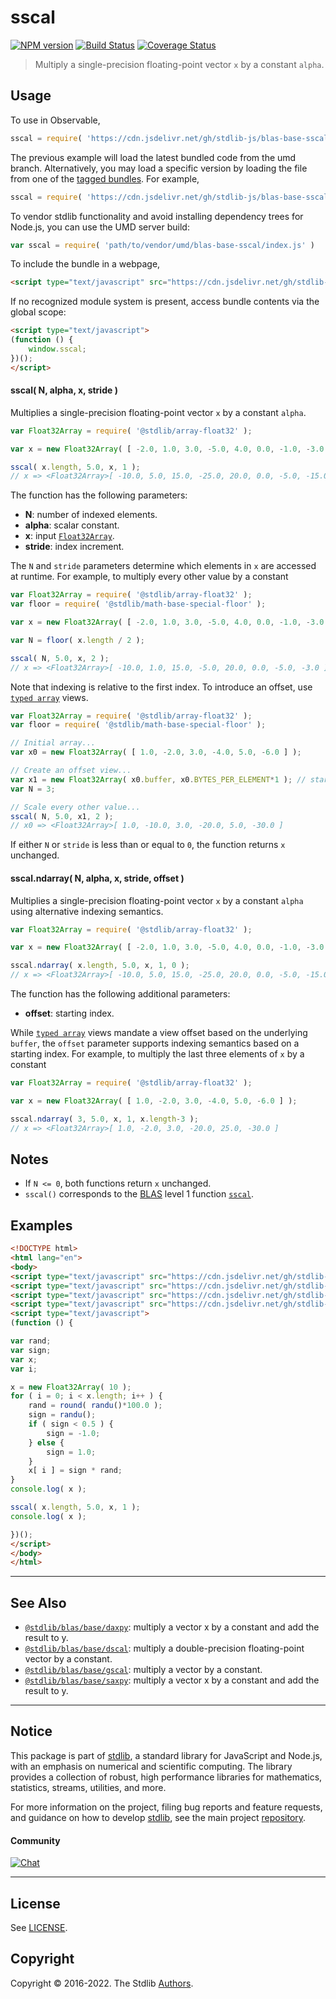 <!--

@license Apache-2.0

Copyright (c) 2019 The Stdlib Authors.

Licensed under the Apache License, Version 2.0 (the "License");
you may not use this file except in compliance with the License.
You may obtain a copy of the License at

   http://www.apache.org/licenses/LICENSE-2.0

Unless required by applicable law or agreed to in writing, software
distributed under the License is distributed on an "AS IS" BASIS,
WITHOUT WARRANTIES OR CONDITIONS OF ANY KIND, either express or implied.
See the License for the specific language governing permissions and
limitations under the License.

-->

# sscal

[![NPM version][npm-image]][npm-url] [![Build Status][test-image]][test-url] [![Coverage Status][coverage-image]][coverage-url] <!-- [![dependencies][dependencies-image]][dependencies-url] -->

> Multiply a single-precision floating-point vector `x` by a constant `alpha`.



<section class="usage">

## Usage

To use in Observable,

```javascript
sscal = require( 'https://cdn.jsdelivr.net/gh/stdlib-js/blas-base-sscal@umd/browser.js' )
```
The previous example will load the latest bundled code from the umd branch. Alternatively, you may load a specific version by loading the file from one of the [tagged bundles](https://github.com/stdlib-js/blas-base-sscal/tags). For example,

```javascript
sscal = require( 'https://cdn.jsdelivr.net/gh/stdlib-js/blas-base-sscal@v0.0.10-umd/browser.js' )
```

To vendor stdlib functionality and avoid installing dependency trees for Node.js, you can use the UMD server build:

```javascript
var sscal = require( 'path/to/vendor/umd/blas-base-sscal/index.js' )
```

To include the bundle in a webpage,

```html
<script type="text/javascript" src="https://cdn.jsdelivr.net/gh/stdlib-js/blas-base-sscal@umd/browser.js"></script>
```

If no recognized module system is present, access bundle contents via the global scope:

```html
<script type="text/javascript">
(function () {
    window.sscal;
})();
</script>
```

#### sscal( N, alpha, x, stride )

Multiplies a single-precision floating-point vector `x` by a constant `alpha`.

```javascript
var Float32Array = require( '@stdlib/array-float32' );

var x = new Float32Array( [ -2.0, 1.0, 3.0, -5.0, 4.0, 0.0, -1.0, -3.0 ] );

sscal( x.length, 5.0, x, 1 );
// x => <Float32Array>[ -10.0, 5.0, 15.0, -25.0, 20.0, 0.0, -5.0, -15.0 ]
```

The function has the following parameters:

-   **N**: number of indexed elements.
-   **alpha**: scalar constant.
-   **x**: input [`Float32Array`][@stdlib/array/float32].
-   **stride**: index increment.

The `N` and `stride` parameters determine which elements in `x` are accessed at runtime. For example, to multiply every other value by a constant

```javascript
var Float32Array = require( '@stdlib/array-float32' );
var floor = require( '@stdlib/math-base-special-floor' );

var x = new Float32Array( [ -2.0, 1.0, 3.0, -5.0, 4.0, 0.0, -1.0, -3.0 ] );

var N = floor( x.length / 2 );

sscal( N, 5.0, x, 2 );
// x => <Float32Array>[ -10.0, 1.0, 15.0, -5.0, 20.0, 0.0, -5.0, -3.0 ]
```

Note that indexing is relative to the first index. To introduce an offset, use [`typed array`][mdn-typed-array] views.

```javascript
var Float32Array = require( '@stdlib/array-float32' );
var floor = require( '@stdlib/math-base-special-floor' );

// Initial array...
var x0 = new Float32Array( [ 1.0, -2.0, 3.0, -4.0, 5.0, -6.0 ] );

// Create an offset view...
var x1 = new Float32Array( x0.buffer, x0.BYTES_PER_ELEMENT*1 ); // start at 2nd element
var N = 3;

// Scale every other value...
sscal( N, 5.0, x1, 2 );
// x0 => <Float32Array>[ 1.0, -10.0, 3.0, -20.0, 5.0, -30.0 ]
```

If either `N` or `stride` is less than or equal to `0`, the function returns `x` unchanged.

#### sscal.ndarray( N, alpha, x, stride, offset )

Multiplies a single-precision floating-point vector `x` by a constant `alpha` using alternative indexing semantics.

```javascript
var Float32Array = require( '@stdlib/array-float32' );

var x = new Float32Array( [ -2.0, 1.0, 3.0, -5.0, 4.0, 0.0, -1.0, -3.0 ] );

sscal.ndarray( x.length, 5.0, x, 1, 0 );
// x => <Float32Array>[ -10.0, 5.0, 15.0, -25.0, 20.0, 0.0, -5.0, -15.0 ]
```

The function has the following additional parameters:

-   **offset**: starting index.

While [`typed array`][mdn-typed-array] views mandate a view offset based on the underlying `buffer`, the `offset` parameter supports indexing semantics based on a starting index. For example, to multiply the last three elements of `x` by a constant

```javascript
var Float32Array = require( '@stdlib/array-float32' );

var x = new Float32Array( [ 1.0, -2.0, 3.0, -4.0, 5.0, -6.0 ] );

sscal.ndarray( 3, 5.0, x, 1, x.length-3 );
// x => <Float32Array>[ 1.0, -2.0, 3.0, -20.0, 25.0, -30.0 ]
```

</section>

<!-- /.usage -->

<section class="notes">

## Notes

-   If `N <= 0`, both functions return `x` unchanged.
-   `sscal()` corresponds to the [BLAS][blas] level 1 function [`sscal`][sscal].

</section>

<!-- /.notes -->

<section class="examples">

## Examples

<!-- eslint no-undef: "error" -->

```html
<!DOCTYPE html>
<html lang="en">
<body>
<script type="text/javascript" src="https://cdn.jsdelivr.net/gh/stdlib-js/math-base-special-round@umd/browser.js"></script>
<script type="text/javascript" src="https://cdn.jsdelivr.net/gh/stdlib-js/random-base-randu@umd/browser.js"></script>
<script type="text/javascript" src="https://cdn.jsdelivr.net/gh/stdlib-js/array-float32@umd/browser.js"></script>
<script type="text/javascript" src="https://cdn.jsdelivr.net/gh/stdlib-js/blas-base-sscal@umd/browser.js"></script>
<script type="text/javascript">
(function () {

var rand;
var sign;
var x;
var i;

x = new Float32Array( 10 );
for ( i = 0; i < x.length; i++ ) {
    rand = round( randu()*100.0 );
    sign = randu();
    if ( sign < 0.5 ) {
        sign = -1.0;
    } else {
        sign = 1.0;
    }
    x[ i ] = sign * rand;
}
console.log( x );

sscal( x.length, 5.0, x, 1 );
console.log( x );

})();
</script>
</body>
</html>
```

</section>

<!-- /.examples -->

<!-- Section for related `stdlib` packages. Do not manually edit this section, as it is automatically populated. -->

<section class="related">

* * *

## See Also

-   <span class="package-name">[`@stdlib/blas/base/daxpy`][@stdlib/blas/base/daxpy]</span><span class="delimiter">: </span><span class="description">multiply a vector x by a constant and add the result to y.</span>
-   <span class="package-name">[`@stdlib/blas/base/dscal`][@stdlib/blas/base/dscal]</span><span class="delimiter">: </span><span class="description">multiply a double-precision floating-point vector by a constant.</span>
-   <span class="package-name">[`@stdlib/blas/base/gscal`][@stdlib/blas/base/gscal]</span><span class="delimiter">: </span><span class="description">multiply a vector by a constant.</span>
-   <span class="package-name">[`@stdlib/blas/base/saxpy`][@stdlib/blas/base/saxpy]</span><span class="delimiter">: </span><span class="description">multiply a vector x by a constant and add the result to y.</span>

</section>

<!-- /.related -->

<!-- Section for all links. Make sure to keep an empty line after the `section` element and another before the `/section` close. -->


<section class="main-repo" >

* * *

## Notice

This package is part of [stdlib][stdlib], a standard library for JavaScript and Node.js, with an emphasis on numerical and scientific computing. The library provides a collection of robust, high performance libraries for mathematics, statistics, streams, utilities, and more.

For more information on the project, filing bug reports and feature requests, and guidance on how to develop [stdlib][stdlib], see the main project [repository][stdlib].

#### Community

[![Chat][chat-image]][chat-url]

---

## License

See [LICENSE][stdlib-license].


## Copyright

Copyright &copy; 2016-2022. The Stdlib [Authors][stdlib-authors].

</section>

<!-- /.stdlib -->

<!-- Section for all links. Make sure to keep an empty line after the `section` element and another before the `/section` close. -->

<section class="links">

[npm-image]: http://img.shields.io/npm/v/@stdlib/blas-base-sscal.svg
[npm-url]: https://npmjs.org/package/@stdlib/blas-base-sscal

[test-image]: https://github.com/stdlib-js/blas-base-sscal/actions/workflows/test.yml/badge.svg?branch=v0.0.10
[test-url]: https://github.com/stdlib-js/blas-base-sscal/actions/workflows/test.yml?query=branch:v0.0.10

[coverage-image]: https://img.shields.io/codecov/c/github/stdlib-js/blas-base-sscal/main.svg
[coverage-url]: https://codecov.io/github/stdlib-js/blas-base-sscal?branch=main

<!--

[dependencies-image]: https://img.shields.io/david/stdlib-js/blas-base-sscal.svg
[dependencies-url]: https://david-dm.org/stdlib-js/blas-base-sscal/main

-->

[chat-image]: https://img.shields.io/gitter/room/stdlib-js/stdlib.svg
[chat-url]: https://gitter.im/stdlib-js/stdlib/

[stdlib]: https://github.com/stdlib-js/stdlib

[stdlib-authors]: https://github.com/stdlib-js/stdlib/graphs/contributors

[umd]: https://github.com/umdjs/umd
[es-module]: https://developer.mozilla.org/en-US/docs/Web/JavaScript/Guide/Modules

[deno-url]: https://github.com/stdlib-js/blas-base-sscal/tree/deno
[umd-url]: https://github.com/stdlib-js/blas-base-sscal/tree/umd
[esm-url]: https://github.com/stdlib-js/blas-base-sscal/tree/esm
[branches-url]: https://github.com/stdlib-js/blas-base-sscal/blob/main/branches.md

[stdlib-license]: https://raw.githubusercontent.com/stdlib-js/blas-base-sscal/main/LICENSE

[blas]: http://www.netlib.org/blas

[sscal]: http://www.netlib.org/lapack/explore-html/df/d28/group__single__blas__level1.html

[@stdlib/array/float32]: https://github.com/stdlib-js/array-float32/tree/umd

[mdn-typed-array]: https://developer.mozilla.org/en-US/docs/Web/JavaScript/Reference/Global_Objects/TypedArray

<!-- <related-links> -->

[@stdlib/blas/base/daxpy]: https://github.com/stdlib-js/blas-base-daxpy/tree/umd

[@stdlib/blas/base/dscal]: https://github.com/stdlib-js/blas-base-dscal/tree/umd

[@stdlib/blas/base/gscal]: https://github.com/stdlib-js/blas-base-gscal/tree/umd

[@stdlib/blas/base/saxpy]: https://github.com/stdlib-js/blas-base-saxpy/tree/umd

<!-- </related-links> -->

</section>

<!-- /.links -->
